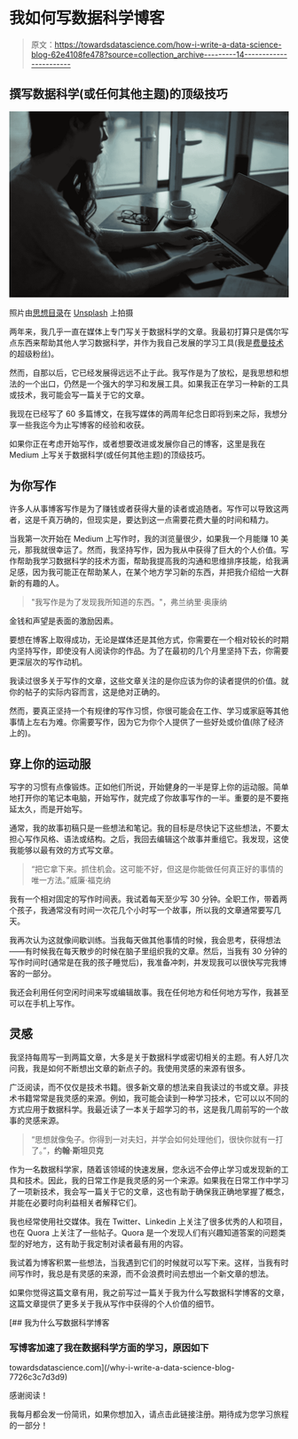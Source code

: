 # 我如何写数据科学博客

> 原文：<https://towardsdatascience.com/how-i-write-a-data-science-blog-62e4108fe478?source=collection_archive---------14----------------------->

## 撰写数据科学(或任何其他主题)的顶级技巧

![](img/24c0111b51bbea8ecee643ee242669c7.png)

照片由[思想目录](https://unsplash.com/@thoughtcatalog?utm_source=unsplash&utm_medium=referral&utm_content=creditCopyText)在 [Unsplash](/s/photos/writing?utm_source=unsplash&utm_medium=referral&utm_content=creditCopyText) 上拍摄

两年来，我几乎一直在媒体上专门写关于数据科学的文章。我最初打算只是偶尔写点东西来帮助其他人学习数据科学，并作为我自己发展的学习工具(我是[费曼技术](https://fs.blog/2012/04/feynman-technique/)的超级粉丝)。

然而，自那以后，它已经发展得远远不止于此。我写作是为了放松，是我思想和想法的一个出口，仍然是一个强大的学习和发展工具。如果我正在学习一种新的工具或技术，我可能会写一篇关于它的文章。

我现在已经写了 60 多篇博文，在我写媒体的两周年纪念日即将到来之际，我想分享一些我迄今为止写博客的经验和收获。

如果你正在考虑开始写作，或者想要改进或发展你自己的博客，这里是我在 Medium 上写关于数据科学(或任何其他主题)的顶级技巧。

## 为你写作

许多人从事博客写作是为了赚钱或者获得大量的读者或追随者。写作可以导致这两者，这是千真万确的，但现实是，要达到这一点需要花费大量的时间和精力。

当我第一次开始在 Medium 上写作时，我的浏览量很少，如果我一个月能赚 10 美元，那我就很幸运了。然而，我坚持写作，因为我从中获得了巨大的个人价值。写作帮助我学习数据科学的技术方面，帮助我提高我的沟通和思维排序技能，给我满足感，因为我可能正在帮助某人，在某个地方学习新的东西，并把我介绍给一大群新的有趣的人。

> "我写作是为了发现我所知道的东西。"，弗兰纳里·奥康纳

金钱和声望是表面的激励因素。

要想在博客上取得成功，无论是媒体还是其他方式，你需要在一个相对较长的时期内坚持写作，即使没有人阅读你的作品。为了在最初的几个月里坚持下去，你需要更深层次的写作动机。

我读过很多关于写作的文章，这些文章关注的是你应该为你的读者提供的价值。就你的帖子的实际内容而言，这是绝对正确的。

然而，要真正坚持一个有规律的写作习惯，你很可能会在工作、学习或家庭等其他事情上左右为难。你需要写作，因为它为你个人提供了一些好处或价值(除了经济上的)。

## 穿上你的运动服

写字的习惯有点像锻炼。正如他们所说，开始健身的一半是穿上你的运动服。简单地打开你的笔记本电脑，开始写作，就完成了你故事写作的一半。重要的是不要拖延太久，而是开始写。

通常，我的故事初稿只是一些想法和笔记。我的目标是尽快记下这些想法，不要太担心写作风格、语法或结构。之后，我回去编辑这个故事并重组它。我发现，这使我能够以最有效的方式写文章。

> “把它拿下来。抓住机会。这可能不好，但这是你能做任何真正好的事情的唯一方法。”威廉·福克纳

我有一个相对固定的写作时间表。我试着每天至少写 30 分钟。全职工作，带着两个孩子，我通常没有时间一次花几个小时写一个故事，所以我的文章通常要写几天。

我再次认为这就像间歇训练。当我每天做其他事情的时候，我会思考，获得想法——有时候我在每天散步的时候在脑子里组织我的文章。然后，当我有 30 分钟的写作时间时(通常是在我的孩子睡觉后)，我准备冲刺，并发现我可以很快写完我博客的一部分。

我还会利用任何空闲时间来写或编辑故事。我在任何地方和任何地方写作，我甚至可以在手机上写作。

## 灵感

我坚持每周写一到两篇文章，大多是关于数据科学或密切相关的主题。有人好几次问我，我是如何不断想出文章的新点子的。我使用灵感的来源有很多。

广泛阅读，而不仅仅是技术书籍。很多新文章的想法来自我读过的书或文章。非技术书籍常常是我灵感的来源。例如，我可能会读到一种学习技术，它可以以不同的方式应用于数据科学。我最近读了一本关于超学习的书，这是我几周前写的一个故事的灵感来源。

> “思想就像兔子。你得到一对夫妇，并学会如何处理他们，很快你就有一打了。”，**约翰·斯坦贝克**

作为一名数据科学家，随着该领域的快速发展，您永远不会停止学习或发现新的工具和技术。因此，我的日常工作是我灵感的另一个来源。如果我在日常工作中学习了一项新技术，我会写一篇关于它的文章，这也有助于确保我正确地掌握了概念，并能在必要时向利益相关者解释它们。

我也经常使用社交媒体。我在 Twitter、Linkedin 上关注了很多优秀的人和项目，也在 Quora 上关注了一些帖子。Quora 是一个发现人们有兴趣知道答案的问题类型的好地方，这有助于我定制对读者最有用的内容。

我试着为博客积累一些想法，当我遇到它们的时候就可以写下来。这样，当我有时间写作时，我总是有灵感的来源，而不会浪费时间去想出一个新文章的想法。

如果你觉得这篇文章有用，我之前写过一篇关于我为什么写数据科学博客的文章，这篇文章提供了更多关于我从写作中获得的个人价值的细节。

[](/why-i-write-a-data-science-blog-7726c3c7d3d9) [## 我为什么写数据科学博客

### 写博客加速了我在数据科学方面的学习，原因如下

towardsdatascience.com](/why-i-write-a-data-science-blog-7726c3c7d3d9) 

感谢阅读！

我每月都会发一份简讯，如果你想加入，请点击此链接注册。期待成为您学习旅程的一部分！